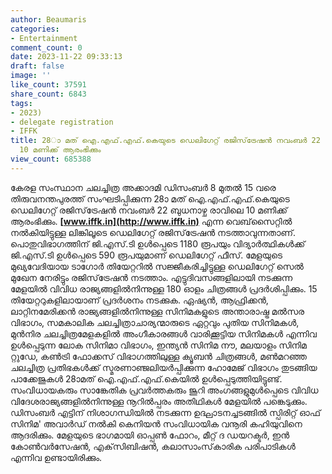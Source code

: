 ```yaml
---
author: Beaumaris
categories:
- Entertainment
comment_count: 0
date: 2023-11-22 09:33:13
draft: false
image: ''
like_count: 37591
share_count: 6843
tags:
- 2023)
- delegate registration
- IFFK
title: 28ാ മത് ഐ.എഫ്.എഫ്.കെയുടെ ഡെലിഗേറ്റ് രജിസ്‌ട്രേഷന്‍ നവംബര്‍ 22 ബുധനാഴ്ച രാവിലെ
  10 മണിക്ക് ആരംഭിക്കും
view_count: 685388
---
```


കേരള സംസ്ഥാന ചലച്ചിത്ര അക്കാദമി ഡിസംബര്‍ 8 മുതല്‍ 15 വരെ തിരുവനന്തപുരത്ത് സംഘടിപ്പിക്കുന്ന 28ാ മത് ഐ.എഫ്.എഫ്.കെയുടെ ഡെലിഗേറ്റ് രജിസ്‌ട്രേഷന്‍ നവംബര്‍ 22 ബുധനാഴ്ച രാവിലെ 10 മണിക്ക് ആരംഭിക്കും. **[www.iffk.in](http://www.iffk.in)** എന്ന വെബ്‌സൈറ്റില്‍ നല്‍കിയിട്ടുള്ള ലിങ്കിലൂടെ ഡെലിഗേറ്റ് രജിസ്‌ട്രേഷന്‍ നടത്താവുന്നതാണ്. പൊതുവിഭാഗത്തിന് ജി.എസ്.ടി ഉള്‍പ്പെടെ 1180 രൂപയും വിദ്യാര്‍ത്ഥികള്‍ക്ക് ജി.എസ്.ടി ഉള്‍പ്പെടെ 590 രൂപയുമാണ് ഡെലിഗേറ്റ് ഫീസ്. മേളയുടെ മുഖ്യവേദിയായ ടാഗോര്‍ തിയേറ്ററില്‍ സജ്ജീകരിച്ചിട്ടുള്ള ഡെലിഗേറ്റ് സെല്‍ മുഖേന നേരിട്ടും രജിസ്‌ട്രേഷന്‍ നടത്താം. എട്ടുദിവസങ്ങളിലായി നടക്കുന്ന മേളയില്‍ വിവിധ രാജ്യങ്ങളില്‍നിന്നുള്ള 180 ഓളം ചിത്രങ്ങള്‍ പ്രദര്‍ശിപ്പിക്കും. 15 തിയേറ്ററുകളിലായാണ് പ്രദര്‍ശനം നടക്കുക. ഏഷ്യന്‍, ആഫ്രിക്കന്‍, ലാറ്റിനമേരിക്കന്‍ രാജ്യങ്ങളില്‍നിന്നുള്ള സിനിമകളുടെ അന്താരാഷ്ട്ര മല്‍സര വിഭാഗം, സമകാലിക ചലച്ചിത്രാചാര്യന്മാരുടെ ഏറ്റവും പുതിയ സിനിമകള്‍, മുന്‍നിര ചലച്ചിത്രമേളകളില്‍ അംഗീകാരങ്ങള്‍ വാരിക്കൂട്ടിയ സിനിമകള്‍ എന്നിവ ഉള്‍പ്പെടുന്ന ലോക സിനിമാ വിഭാഗം, ഇന്ത്യന്‍ സിനിമ നൗ, മലയാളം സിനിമ റ്റുഡേ, കണ്‍ട്രി ഫോക്കസ് വിഭാഗത്തിലുള്ള ക്യൂബന്‍ ചിത്രങ്ങള്‍, മണ്‍മറഞ്ഞ ചലച്ചിത്ര പ്രതിഭകള്‍ക്ക് സ്മരണാഞ്ജലിയര്‍പ്പിക്കുന്ന ഹോമേജ് വിഭാഗം തുടങ്ങിയ പാക്കേജുകള്‍ 28ാമത് ഐ.എഫ്.എഫ്.കെയില്‍ ഉള്‍പ്പെടുത്തിയിട്ടുണ്ട്. സംവിധായകരും സാങ്കേതിക പ്രവര്‍ത്തകരും ജൂറി അംഗങ്ങളുമുള്‍പ്പെടെ വിവിധ വിദേശരാജ്യങ്ങളില്‍നിന്നുള്ള നൂറില്‍പ്പരം അതിഥികള്‍ മേളയില്‍ പങ്കെടുക്കും. ഡിസംബര്‍ എട്ടിന് നിശാഗന്ധിയില്‍ നടക്കുന്ന ഉദ്ഘാടനച്ചടങ്ങില്‍ സ്പിരിറ്റ് ഓഫ് സിനിമ' അവാര്‍ഡ് നല്‍കി കെനിയന്‍ സംവിധായിക വനൂരി കഹിയുവിനെ ആദരിക്കും. മേളയുടെ ഭാഗമായി ഓപ്പണ്‍ ഫോറം, മീറ്റ് ദ ഡയറക്ടര്‍, ഇന്‍ കോണ്‍വര്‍സേഷന്‍, എക്‌സിബിഷന്‍, കലാസാംസ്‌കാരിക പരിപാടികള്‍ എന്നിവ ഉണ്ടായിരിക്കും.